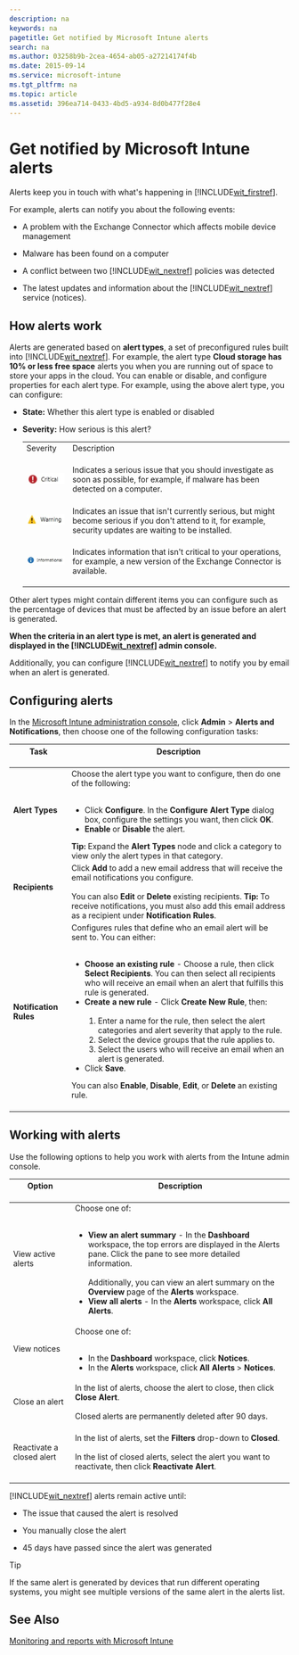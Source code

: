 ```yaml
---
description: na
keywords: na
pagetitle: Get notified by Microsoft Intune alerts
search: na
ms.author: 03258b9b-2cea-4654-ab05-a27214174f4b
ms.date: 2015-09-14
ms.service: microsoft-intune
ms.tgt_pltfrm: na
ms.topic: article
ms.assetid: 396ea714-0433-4bd5-a934-8d0b477f28e4
---
```

# Get notified by Microsoft Intune alerts
Alerts keep you in touch with what's happening in [!INCLUDE[wit_firstref](../Token/wit_firstref_md.md)].

For example, alerts can notify you about the following events:

- A problem with the Exchange Connector which affects mobile device management

- Malware has been found on a computer

- A conflict between two [!INCLUDE[wit_nextref](../Token/wit_nextref_md.md)] policies was detected

- The latest updates and information about the [!INCLUDE[wit_nextref](../Token/wit_nextref_md.md)] service (notices).

## How alerts work
Alerts are generated based on **alert types**, a set of preconfigured rules built into [!INCLUDE[wit_nextref](../Token/wit_nextref_md.md)]. For example, the alert type **Cloud storage has 10% or less free space** alerts you when you are running out of space to store your apps in the cloud. You can enable or disable, and configure properties for each alert type. For example, using the above alert type, you can configure:

- **State:** Whether this alert type is enabled or disabled

- **Severity:** How serious is this alert?

   |||
   |-|-|
   |Severity <br /> <br />|Description <br /> <br />|
   |![](../Image/Critical_Alert.jpg) <br /> <br />|Indicates a serious issue that you should investigate as soon as possible, for example, if malware has been detected on a computer. <br /> <br />|
   |![](../Image/Warning_Alert.jpg) <br /> <br />|Indicates an issue that isn't currently serious, but might become serious if you don't attend to it, for example, security updates are waiting to be installed. <br /> <br />|
   |![](../Image/Informational_Alert.jpg) <br /> <br />|Indicates information that isn't critical to your operations, for example, a new version of the Exchange Connector is available. <br /> <br />|

Other alert types might contain different items you can configure such as the percentage of devices that must be affected by an issue before an alert is generated.

**When the criteria in an alert type is met, an alert is generated and displayed in the [!INCLUDE[wit_nextref](../Token/wit_nextref_md.md)] admin console.**

Additionally, you can configure [!INCLUDE[wit_nextref](../Token/wit_nextref_md.md)] to notify you by email when an alert is generated.

## Configuring alerts
In the [Microsoft Intune administration console](https://manage.microsoft.com), click **Admin** &gt; **Alerts and Notifications**, then choose one of the following configuration tasks:

|Task <br /> <br />|Description <br /> <br />|
|--------|---------------|
|**Alert Types** <br /> <br />|Choose the alert type you want to configure, then do one of the following: <br /> <br /><ul><li>Click **Configure**. In the **Configure Alert Type** dialog box, configure the settings you want, then click **OK**. </li><li>**Enable** or **Disable** the alert. </li> </ul> **Tip:** Expand the **Alert Types** node and click a category to view only the alert types in that category. <br />|
|**Recipients** <br /> <br />|Click **Add** to add a new email address that will receive the email notifications you configure. <br /> <br />You can also **Edit** or **Delete** existing recipients. **Tip:** To receive notifications, you must also add this email address as a recipient under **Notification Rules**. <br />|
|**Notification Rules** <br /> <br />|Configures rules that define who an email alert will be sent to. You can either: <br /> <br /><ul><li>**Choose an existing rule** - Choose a rule, then click **Select Recipients**. You can then select all recipients who will receive an email when an alert that fulfills this rule is generated. </li><li>**Create a new rule** - Click **Create New Rule**, then: <br /> <br /><ol><li>Enter a name for the rule, then select the alert categories and alert severity that apply to the rule. </li><li>Select the device groups that the rule applies to. </li><li>Select the users who will receive an email when an alert is generated. </li> </ol> </li><li>Click **Save**. </li> </ul>You can also **Enable**, **Disable**, **Edit**, or **Delete** an existing rule. <br /> <br />|

## Working with alerts
Use the following options to help you work with alerts from the Intune admin console.

|Option <br /> <br />|Description <br /> <br />|
|----------|---------------|
|View active alerts <br /> <br />|Choose one of: <br /> <br /><ul><li>**View an alert summary** - In the **Dashboard** workspace, the top errors are displayed in the Alerts pane. Click the pane to see more detailed information. <br /> <br />   Additionally, you can view an alert summary on the **Overview** page of the **Alerts** workspace. </li><li>**View all alerts** - In the **Alerts** workspace, click **All Alerts**. </li> </ul>|
|View notices <br /> <br />|Choose one of: <br /> <br /><ul><li>In the **Dashboard** workspace, click **Notices**. </li><li>In the **Alerts** workspace, click **All Alerts** &gt; **Notices**. </li> </ul>|
|Close an alert <br /> <br />|In the list of alerts, choose the alert to close, then click **Close Alert**. <br /> <br />Closed alerts are permanently deleted after 90 days. <br /> <br />|
|Reactivate a closed alert <br /> <br />|In the list of alerts, set the **Filters** drop-down to **Closed**. <br /> <br />In the list of closed alerts, select the alert you want to reactivate, then click **Reactivate Alert**. <br /> <br />|
[!INCLUDE[wit_nextref](../Token/wit_nextref_md.md)] alerts remain active until:

- The issue that caused the alert is resolved

- You manually close the alert

- 45 days have passed since the alert was generated

> [!TIP]
> If the same alert is generated by devices that run different operating systems, you might see multiple versions of the same alert in the alerts list.

## See Also
[Monitoring and reports with Microsoft Intune](../Topic/Monitoring_and_reports_with_Microsoft_Intune.md)

